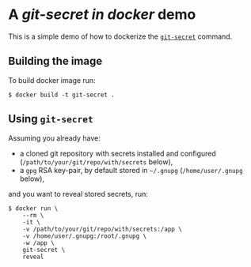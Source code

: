 # A _git-secret in docker_ demo

This is a simple demo of how to dockerize the [`git-secret`](https://git-secret.io) command.

## Building the image

To build docker image run:

```
$ docker build -t git-secret .
```

## Using `git-secret`

Assuming you already have:

* a cloned git repository with secrets installed and configured (`/path/to/your/git/repo/with/secrets` below),
* a `gpg` RSA key-pair, by default stored in `~/.gnupg` (`/home/user/.gnupg` below),

and you want to reveal stored secrets, run:

```
$ docker run \
    --rm \
    -it \
    -v /path/to/your/git/repo/with/secrets:/app \
    -v /home/user/.gnupg:/root/.gnupg \
    -w /app \
    git-secret \
    reveal
```
